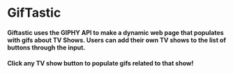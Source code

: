 # GifTastic

#### Giftastic uses the GIPHY API to make a dynamic web page that populates with gifs about TV Shows. Users can add their own TV shows to the list of buttons through the input. 

#### Click any TV show button to populate gifs related to that show!